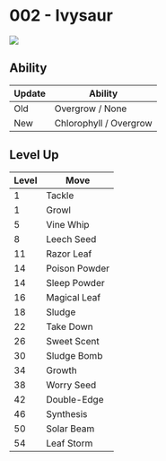 # 002 - Ivysaur
![][002]

## Ability

Update | Ability
---    | ---
Old    | Overgrow / None
New    | Chlorophyll / Overgrow

## Level Up

Level | Move
---   | ---
  1   | Tackle
  1   | Growl
  5   | Vine Whip
  8   | Leech Seed
 11   | Razor Leaf
 14   | Poison Powder
 14   | Sleep Powder
 16   | Magical Leaf
 18   | Sludge
 22   | Take Down
 26   | Sweet Scent
 30   | Sludge Bomb
 34   | Growth
 38   | Worry Seed
 42   | Double-Edge
 46   | Synthesis
 50   | Solar Beam
 54   | Leaf Storm



[002]: ../img/pokemon/002.png
